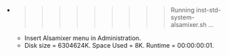 * >>>>>>>>> Running inst-std-system-alsamixer.sh ...
  * Insert Alsamixer menu in Administration.
  * Disk size = 6304624K. Space Used = 8K. Runtime = 00:00:00:01.
